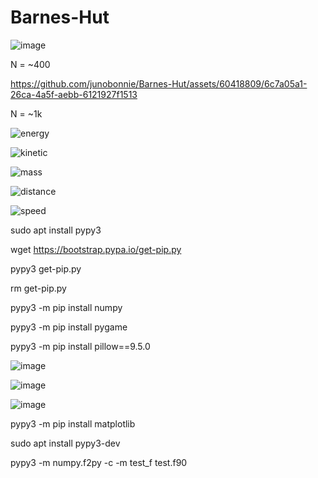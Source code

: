 # Barnes-Hut
![image](https://github.com/junobonnie/Barnes-Hut/blob/main/Animation4.gif)

N = ~400

https://github.com/junobonnie/Barnes-Hut/assets/60418809/6c7a05a1-26ca-4a5f-aebb-6121927f1513

N = ~1k

![energy](https://github.com/junobonnie/Barnes-Hut/assets/60418809/f26b2d8a-93b4-4246-8e9c-7b545407bf42)

![kinetic](https://github.com/junobonnie/Barnes-Hut/assets/60418809/a0c1c208-c070-45f4-bb35-c64924ba2af2)

![mass](https://github.com/junobonnie/Barnes-Hut/assets/60418809/c823b36f-5b4b-4e9c-8840-e5e7f6e58a61)

![distance](https://github.com/junobonnie/Barnes-Hut/assets/60418809/69d0d6c6-3a8b-4425-bec2-2f1470034845)

![speed](https://github.com/junobonnie/Barnes-Hut/assets/60418809/5298d6c1-6418-4124-a7c6-ba1ae40154b7)

sudo apt install pypy3

wget https://bootstrap.pypa.io/get-pip.py

pypy3 get-pip.py

rm get-pip.py

pypy3 -m pip install numpy

pypy3 -m pip install pygame

pypy3 -m pip install pillow==9.5.0

![image](https://github.com/junobonnie/Barnes-Hut/blob/main/1k%201k%20(2).gif)

![image](https://github.com/junobonnie/Barnes-Hut/blob/main/10k%2010.gif)

![image](https://github.com/junobonnie/Barnes-Hut/blob/main/10k%2010k%2010%2010.gif)

pypy3 -m pip install matplotlib

sudo apt install pypy3-dev

pypy3 -m numpy.f2py -c -m test_f test.f90
